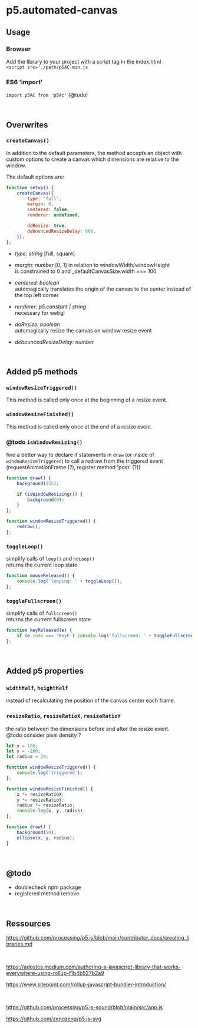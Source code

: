 # p5.automated-canvas

## Usage

### Browser
Add the library to your project with a script tag in the index.html<br>
`<script src='./path/p5AC.min.js`

### ES6 'import'
`import p5AC from 'p5Ac'` (@todo)

<br>

## Overwrites

### `createCanvas()`<br>
In addition to the default parameters, the method accepts an object with custom options to create a canvas which dimensions are relative to the window.

The default options are:

```js
function setup() {
	createCanvas({
		type: 'full',
		margin: 0,
		centered: false,
		renderer: undefined,

		doResize: true,
		debouncedResizeDelay: 600,
	});
};
```

* *type: string* [full, square]

* *margin: number* [0, 1]
in relation to windowWidth/windowHeight<br>
is constrained to 0 and _defaultCanvasSize.width === 100

* *centered: boolean*<br>
automagically translates the origin of the canvas to the center instead of the top left corner

* *renderer: p5.constant | string*<br>
necessary for webgl

* *doResize: boolean*<br>
automagically resize the canvas on window resize event

* *debouncedResizeDelay: number*<br>

<br>

## Added p5 methods

### `windowResizeTriggered()`
This method is called only once at the beginning of a resize event.

### `windowResizeFinished()`
This method is called only once at the end of a resize event.

### @todo `isWindowResizing()`
find a better way to declare if statements in `draw` (or inside of `windowResizeTriggered`) to call a redraw from the triggered event (requestAnimationFrame (?), register method 'post' (?))

```js
function draw() {
	background(255);

	if (isWindowResizing()) {
		background(0);
	}
};

function windowResizeTriggered() {
	redraw();
};
```

### `toggleLoop()`<br>
simplify calls of `loop()` and `noLoop()`<br>
returns the current loop state

```js
function mouseReleased() {
	console.log('looping: ' + toggleLoop());
};
```

### `toggleFullscreen()`<br>
simplify calls of `fullscreen()`<br>
returns the current fullscreen state

```js
function keyReleased(e) {
	if (e.code === 'KeyF') console.log('fullscreen: ' + toggleFullscreen());
};
```
<br>

## Added p5 properties

### `widthHalf`, `heightHalf`<br>
instead of recalculating the position of the canvas center each frame.

### `resizeRatio`, `resizeRatioX`, `resizeRatioY`
the ratio between the dimensions before and after the resize event.<br>
@todo consider pixel density ?

```js
let x = 100;
let y = -200;
let radius = 20;

function windowResizeTriggered() {
	console.log('triggered');
};

function windowResizeFinished() {
	x *= resizeRatioX;
	y *= resizeRatioY;
	radius *= resizeRatio;
	console.log(x, y, radius);
};

function draw() {
	background(50);
	ellipse(x, y, radius);
}
```
<br>

## @todo

* doublecheck npm package
* registered method remove

<br>

## Ressources
https://github.com/processing/p5.js/blob/main/contributor_docs/creating_libraries.md

<br>

https://adostes.medium.com/authoring-a-javascript-library-that-works-everywhere-using-rollup-f1b4b527b2a9

https://www.sitepoint.com/rollup-javascript-bundler-introduction/

<br>

https://github.com/processing/p5.js-sound/blob/main/src/app.js

https://github.com/zenozeng/p5.js-svg
